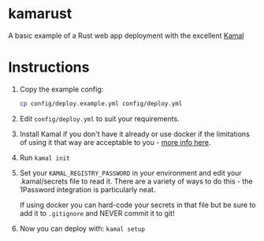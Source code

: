 # kamarust
A basic example of a Rust web app deployment with the excellent [Kamal](https://kamal-deploy.org/)

# Instructions

1. Copy the example config:
   ```sh
   cp config/deploy.example.yml config/deploy.yml
   ```

2. Edit `config/deploy.yml` to suit your requirements.

3. Install Kamal if you don't have it already or use docker if the limitations of using it that way are acceptable to you - [more info here](https://kamal-deploy.org/docs/installation/dockerized/).

4. Run `kamal init`

5. Set your `KAMAL_REGISTRY_PASSWORD` in your environment and edit your .kamal/secrets file to read it. There are a variety of ways to do this - the 1Password integration is particularly neat.

   If using docker you can hard-code your secrets in that file but be sure to add it to `.gitignore` and NEVER commit it to git!

6. Now you can deploy with:
   `kamal setup`
